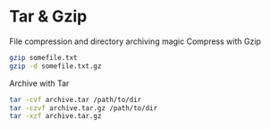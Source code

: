 # Tar & Gzip

File compression and directory archiving magic
Compress with Gzip

``` bash
gzip somefile.txt
gzip -d somefile.txt.gz
```

Archive with Tar

``` bash
tar -cvf archive.tar /path/to/dir
tar -czvf archive.tar.gz /path/to/dir
tar -xzf archive.tar.gz
```
